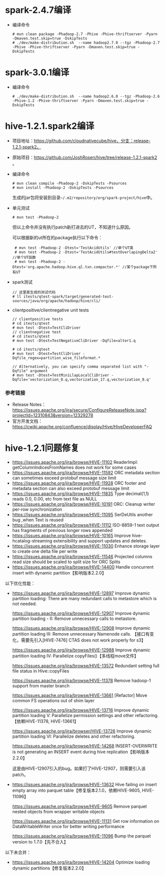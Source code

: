 # spark-2.4.7编译

- 编译命令

  ```
  # mvn clean package -Phadoop-2.7 -Phive -Phive-thriftserver -Pyarn -Dmaven.test.skip=true -DskipTests
  # ./dev/make-distribution.sh  --name hadoop2.7.0 --tgz -Phadoop-2.7 -Phive -Phive-thriftserver -Pyarn -Dmaven.test.skip=true -DskipTests
  ```

  

# spark-3.0.1编译

- 编译命令

  ```
  # ./dev/make-distribution.sh  --name hadoop2.6.0 --tgz -Phadoop-2.6 -Phive-1.2 -Phive-thriftserver -Pyarn -Dmaven.test.skip=true -DskipTests
  ```

  

# hive-1.2.1.spark2编译

- 项目地址：https://github.com/cloudnativecube/hive，分支：release-1.2.1-spark2。

- 原始项目：https://github.com/JoshRosen/hive/tree/release-1.2.1-spark2 。

- 编译命令

  ```
  # mvn clean compile -Phadoop-2 -DskipTests -Psources
  # mvn install -Phadoop-2 -DskipTests -Psources
  ```

  生成的jar包将安装到目录`~/.m2/repository/org/spark-project/hive`中。

- 单元测试

  ```
  # mvn test -Phadoop-2
  ```

  但以上命令并没有执行patch新打进去的UT，不知道什么原因。

  可以根据新的ut所在的package执行以下命令：

  ```
   # mvn test -Phadoop-2 -Dtest='TestAcidUtils' //单个UT类
   # mvn test -Phadoop-2 -Dtest='TestAcidUtils#testOverlapingDelta2' //单个UT函数
   # mvn test -Phadoop-2 -Dtest='org.apache.hadoop.hive.ql.txn.compactor.*' //某个package下所有UT
  ```

- spark测试

  ```
  // 这里是生成的测试代码
  # ll itests/qtest-spark/target/generated-test-sources/java/org/apache/hadoop/hive/cli/
  ```

  

- clientpositive/clientnegative unit tests

  ```
  // clientpositive tests
  # cd itests/qtest
  # mvn test -Dtest=TestCliDriver
  // clientnegative test
  # cd itests/qtest
  # mvn test -Dtest=TestNegativeCliDriver -Dqfile=alter1.q
  
  # cd itests/qtest
  # mvn test -Dtest=TestCliDriver -Dqfile_regex=partition_wise_fileformat.*
   
  // Alternatively, you can specify comma separated list with "-Dqfile" argument
  # mvn test -Dtest=TestMiniLlapLocalCliDriver -Dqfile='vectorization_0.q,vectorization_17.q,vectorization_8.q'
  ```

  

### 参考链接

- Release Notes： https://issues.apache.org/jira/secure/ConfigureReleaseNote.jspa?projectId=12310843&version=12329278
- 官方开发文档：https://cwiki.apache.org/confluence/display/Hive/HiveDeveloperFAQ

# hive-1.2.1问题修复

- https://issues.apache.org/jira/browse/HIVE-11102 ReaderImpl: getColumnIndicesFromNames does not work for some cases
- https://issues.apache.org/jira/browse/HIVE-11592 ORC metadata section can sometimes exceed protobuf message size limit
- https://issues.apache.org/jira/browse/HIVE-11928 ORC footer and metadata section can also exceed protobuf message limit
- https://issues.apache.org/jira/browse/HIVE-11835 Type decimal(1,1) reads 0.0, 0.00, etc from text file as NULL
- https://issues.apache.org/jira/browse/HIVE-10191 ORC: Cleanup writer per-row synchronization
- https://issues.apache.org/jira/browse/HIVE-11095 SerDeUtils another bug ,when Text is reused
- https://issues.apache.org/jira/browse/HIVE-11112 ISO-8859-1 text output has fragments of previous longer rows appended
- https://issues.apache.org/jira/browse/HIVE-10165 Improve hive-hcatalog-streaming extensibility and support updates and deletes.
- https://issues.apache.org/jira/browse/HIVE-11030 Enhance storage layer to create one delta file per write
- https://issues.apache.org/jira/browse/HIVE-11546 Projected columns read size should be scaled to split size for ORC Splits
- https://issues.apache.org/jira/browse/HIVE-14400 Handle concurrent insert with dynamic partition【影响版本2.2.0】

以下优化性能：

- https://issues.apache.org/jira/browse/HIVE-12897 Improve dynamic partition loading: There are many redundant calls to metastore which is not needed.

  https://issues.apache.org/jira/browse/HIVE-12907 Improve dynamic partition loading - II: Remove unnecessary calls to metastore.

  https://issues.apache.org/jira/browse/HIVE-12908 Improve dynamic partition loading III: Remove unnecessary Namenode calls. 【接口有变化，需要先引入[HIVE-7476] CTAS does not work properly for s3】

  https://issues.apache.org/jira/browse/HIVE-12988 Improve dynamic partition loading IV: Parallelize copyFiles()【多线程move文件】

  https://issues.apache.org/jira/browse/HIVE-13572 Redundant setting full file status in Hive::copyFiles

  https://issues.apache.org/jira/browse/HIVE-11378 Remove hadoop-1 support from master branch

  https://issues.apache.org/jira/browse/HIVE-13661 [Refactor] Move common FS operations out of shim layer

  https://issues.apache.org/jira/browse/HIVE-13716 Improve dynamic partition loading V: Parallelize permission settings and other refactoring.【依赖HIVE-11378, HIVE-13661】

  https://issues.apache.org/jira/browser/HIVE-13726 Improve dynamic partition loading VI: Parallelize deletes and other refactoring.
  
  https://issues.apache.org/jira/browse/HIVE-14268 INSERT-OVERWRITE is not generating an INSERT event during hive replication【影响版本2.2.0】
  
  这是由HIVE-12907引入的bug。如果打了HIVE-12907，则需要引入该patch。
  

- https://issues.apache.org/jira/browse/HIVE-13632 Hive failing on insert empty array into parquet table【修复版本2.1.0，依赖HIVE-9605, HIVE-11096】

  https://issues.apache.org/jira/browse/HIVE-9605 Remove parquet nested objects from wrapper writable objects

  https://issues.apache.org/jira/browse/HIVE-11131 Get row information on DataWritableWriter once for better writing performance

  https://issues.apache.org/jira/browse/HIVE-11096 Bump the parquet version to 1.7.0【先不合入】

以下未合并：

- https://issues.apache.org/jira/browse/HIVE-14204 Optimize loading dynamic partitions【修复版本2.2.0】

